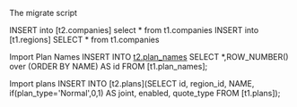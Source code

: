 The migrate script

INSERT into [t2.companies] select * from t1.companies
INSERT into [t1.regions] SELECT * from t1.companies

Import Plan Names
INSERT INTO [t2.plan_names](NAME,id) SELECT *,ROW_NUMBER() over (ORDER BY NAME) AS id FROM [t1.plan_names];

Import plans
INSERT INTO [t2.plans](SELECT id, region_id, NAME, if(plan_type='Normal',0,1) AS joint, enabled, quote_type FROM [t1.plans]);